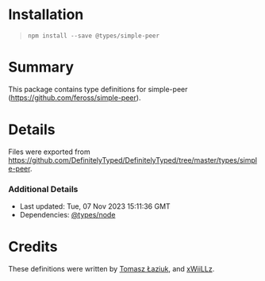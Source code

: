 # Installation
> `npm install --save @types/simple-peer`

# Summary
This package contains type definitions for simple-peer (https://github.com/feross/simple-peer).

# Details
Files were exported from https://github.com/DefinitelyTyped/DefinitelyTyped/tree/master/types/simple-peer.

### Additional Details
 * Last updated: Tue, 07 Nov 2023 15:11:36 GMT
 * Dependencies: [@types/node](https://npmjs.com/package/@types/node)

# Credits
These definitions were written by [Tomasz Łaziuk](https://github.com/tlaziuk), and [xWiiLLz](https://github.com/xWiiLLz).
